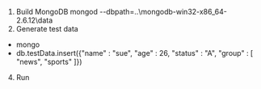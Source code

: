 1. Build MongoDB
mongod --dbpath=..\mongodb-win32-x86_64-2.6.12\data
2. Generate test data
- mongo
- db.testData.insert({"name" : "sue", "age" : 26, "status" : "A", "group" : [ "news", "sports" ]})
4. Run
